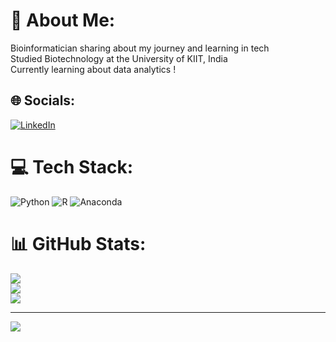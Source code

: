 # 💫 About Me:
Bioinformatician sharing about my journey and learning in tech<br>Studied Biotechnology at the University of KIIT, India<br>Currently learning about data analytics !


## 🌐 Socials:
[![LinkedIn](https://img.shields.io/badge/LinkedIn-%230077B5.svg?logo=linkedin&logoColor=white)](https://linkedin.com/in/arunavasantra13) 

# 💻 Tech Stack:
![Python](https://img.shields.io/badge/python-3670A0?style=for-the-badge&logo=python&logoColor=ffdd54) ![R](https://img.shields.io/badge/r-%23276DC3.svg?style=for-the-badge&logo=r&logoColor=white) ![Anaconda](https://img.shields.io/badge/Anaconda-%2344A833.svg?style=for-the-badge&logo=anaconda&logoColor=white)
# 📊 GitHub Stats:
![](https://github-readme-stats.vercel.app/api?username=arunavasantra&theme=dark&hide_border=true&include_all_commits=false&count_private=true)<br/>
![](https://github-readme-streak-stats.herokuapp.com/?user=arunavasantra&theme=dark&hide_border=true)<br/>
![](https://github-readme-stats.vercel.app/api/top-langs/?username=arunavasantra&theme=dark&hide_border=true&include_all_commits=false&count_private=true&layout=compact)

---
[![](https://visitcount.itsvg.in/api?id=arunavasantra&icon=0&color=0)](https://visitcount.itsvg.in)

<!-- Proudly created with GPRM ( https://gprm.itsvg.in ) -->
